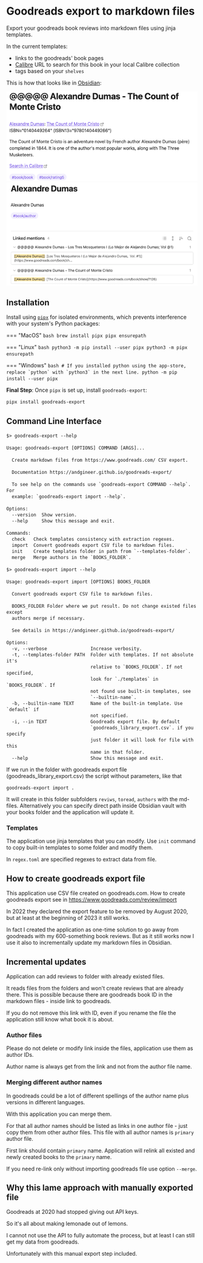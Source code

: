 # Goodreads export to markdown files

Export your goodreads book reviews into markdown files using jinja templates.

In the current templates:
- links to the goodreads' book pages
- [Calibre](https://calibre-ebook.com/) URL to search
for this book in your local Calibre collection
- tags based on your `shelves`

This is how that looks like in [Obsidian](https://obsidian.md/):

![goodreads.png](goodreads.png)
![goodreads-author.png](goodreads-author.png)

## Installation
Install using [`pipx`](https://pypa.github.io/pipx/) for isolated environments, which prevents interference 
with your system's Python packages:

=== "MacOS"
    ```bash
    brew install pipx
    pipx ensurepath
    ```

=== "Linux"
    ```bash
    python3 -m pip install --user pipx
    python3 -m pipx ensurepath
    ```

=== "Windows"
    ```bash
    # If you installed python using the app-store, replace `python` with `python3` in the next line.
    python -m pip install --user pipx
    ```

**Final Step**: Once `pipx` is set up, install `goodreads-export`:

```bash
pipx install goodreads-export
```

## Command Line Interface

    $> goodreads-export --help

    Usage: goodreads-export [OPTIONS] COMMAND [ARGS]...

      Create markdown files from https://www.goodreads.com/ CSV export.

      Documentation https://andgineer.github.io/goodreads-export/

      To see help on the commands use `goodreads-export COMMAND --help`. For
      example: `goodreads-export import --help`.

    Options:
      --version  Show version.
      --help     Show this message and exit.

    Commands:
      check   Check templates consistency with extraction regexes.
      import  Convert goodreads export CSV file to markdown files.
      init    Create templates folder in path from `--templates-folder`.
      merge   Merge authors in the `BOOKS_FOLDER`.

    $> goodreads-export import --help

    Usage: goodreads-export import [OPTIONS] BOOKS_FOLDER

      Convert goodreads export CSV file to markdown files.

      BOOKS_FOLDER Folder where we put result. Do not change existed files except
      authors merge if necessary.

      See details in https://andgineer.github.io/goodreads-export/

    Options:
      -v, --verbose                Increase verbosity.
      -t, --templates-folder PATH  Folder with templates. If not absolute it's
                                   relative to `BOOKS_FOLDER`. If not specified,
                                   look for `./templates` in `BOOKS_FOLDER`. If
                                   not found use built-in templates, see
                                   `--builtin-name`.
      -b, --builtin-name TEXT      Name of the built-in template. Use `default` if
                                   not specified.
      -i, --in TEXT                Goodreads export file. By default
                                   `goodreads_library_export.csv`. if you specify
                                   just folder it will look for file with this
                                   name in that folder.
      --help                       Show this message and exit.

If we run in the folder with goodreads export file (goodreads_library_export.csv) the
script without parameters, like that

    goodreads-export import .

It will create in this folder subfolders `reviws`, `toread`, `authors` with the md-files.
Alternatively you can specify direct path inside Obsidian vault with your books folder
and the application will update it.

### Templates

The application use jinja templates that you can modify.
Use `init` command to copy built-in templates to some folder and modify them.

In `regex.toml` are specified regexes to extract data from file.

## How to create goodreads export file

This application use CSV file created on goodreads.com.
How to create goodreads export see in https://www.goodreads.com/review/import

In 2022 they declared the export feature to be removed by August 2020, but at least at the beginning of
2023 it still works.

In fact I created the application as one-time solution to go away from goodreads with
my 600-something book reviews. But as it still works now I use it also to incrementally update my
markdown files in Obsidian.

## Incremental updates

Application can add reviews to folder with already existed files.

It reads files from the folders and won't create reviews that are already there.
This is possible because there are goodreads book ID in the markdown files - inside link to goodreads.

If you do not remove this link with ID, even if you rename the file the application still
know what book it is about.

### Author files

Please do not delete or modify link inside the files, application use them as author IDs.

Author name is always get from the link and not from the author file name.

### Merging different author names

In goodreads could be a lot of different spellings of the author name plus versions in
different languages.

With this application you can merge them.

For that all author names should be listed as links in one author file -
just copy them from other author files.
This file with all author names is `primary` author file.

First link should contain `primary` name.
Application will relink all existed and newly created books to the `primary` name.

If you need re-link only without importing goodreads file use option `--merge`.

## Why this lame approach with manually exported file

Goodreads at 2020 had stopped giving out API keys.

So it's all about making lemonade out of lemons.

I cannot not use the API to fully automate the process,
but at least I can still get my data from goodreads.

Unfortunately with this manual export step included.